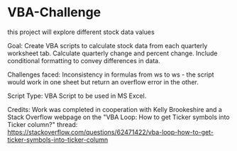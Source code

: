 # VBA-Challenge
this project will explore different stock data values

Goal: Create VBA scripts to calculate stock data from each quarterly worksheet tab. Calculate quarterly change and percent change. Include conditional formatting to convey differences in data. 

Challenges faced: Inconsistency in formulas from ws to ws - the script would work in one sheet but return an overflow error in the other.

Script Type: VBA Script to be used in MS Excel.

Credits: Work was completed in cooperation with Kelly Brookeshire and a Stack Overflow webpage on the "VBA Loop: How to get Ticker symbols into Ticker column?" thread:
https://stackoverflow.com/questions/62471422/vba-loop-how-to-get-ticker-symbols-into-ticker-column

